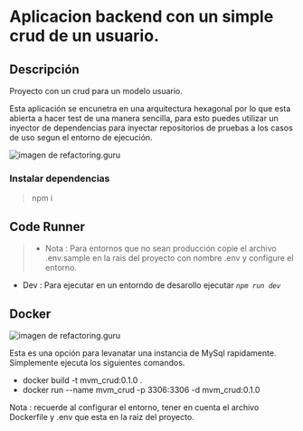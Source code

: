 # Aplicacion backend con un simple crud de un usuario.

## Descripción

Proyecto con un crud para un modelo usuario.

Esta aplicación se encunetra en una arquitectura hexagonal por lo que esta abierta a hacer test de una manera sencilla, para esto puedes utilizar un inyector de dependencias para inyectar repositorios de pruebas a los casos de uso segun el entorno de ejecución.

![imagen de refactoring.guru](https://apiumhub.com/wp-content/uploads/2018/10/Screen-Shot-2018-10-26-at-09.36.50.png "Clean arquitecture")

### Instalar dependencias
> npm i

## Code Runner
>- Nota : Para entornos que no sean producción copie el archivo .env.sample en la rais del proyecto con nombre .env y configure el entorno.

- Dev : Para ejecutar en un entorndo de desarollo ejecutar _`npm run dev`_

## Docker
![imagen de refactoring.guru](https://encrypted-tbn0.gstatic.com/images?q=tbn:ANd9GcRurvH_XA4_AMkoHuv1hfUVy7Ftt9sYooe2QeEx68pXSa4Eqmgh5XV7zt0MB11hZiu-vHY&usqp=CAU "Clean arquitecture")

Esta es una opción para levanatar una instancia de MySql rapidamente.
Simplemente ejecuta los siguientes comandos.

* docker build -t mvm_crud:0.1.0 .
* docker run --name mvm_crud -p 3306:3306 -d mvm_crud:0.1.0

Nota : recuerde al configurar el entorno, tener en cuenta el archivo Dockerfile y .env que esta en la raiz del proyecto. 